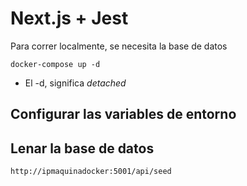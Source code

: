 # Next.js + Jest
Para correr localmente, se necesita la base de datos

```
docker-compose up -d
```

* El -d, significa _detached_   

## Configurar las variables de entorno

## Lenar la base de datos
```
http://ipmaquinadocker:5001/api/seed
```


